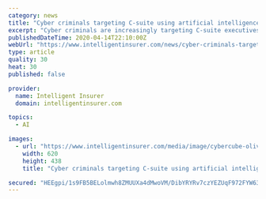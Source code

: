 ```yaml
---
category: news
title: "Cyber criminals targeting C-suite using artificial intelligence amid COVID-19: report"
excerpt: "Cyber criminals are increasingly targeting C-suite executives to extort money from large corporations amid the coronavirus (COVID-19) outbreak that has pushed millions to work from home, according to a new report from cyber analytics provider CyberCube."
publishedDateTime: 2020-04-14T22:10:00Z
webUrl: "https://www.intelligentinsurer.com/news/cyber-criminals-targeting-c-suite-using-artificial-intelligence-amid-covid-19-report-21835"
type: article
quality: 30
heat: 30
published: false

provider:
  name: Intelligent Insurer
  domain: intelligentinsurer.com

topics:
  - AI

images:
  - url: "https://www.intelligentinsurer.com/media/image/cybercube-oliver-brew-headshot-0218.jpg"
    width: 620
    height: 438
    title: "Cyber criminals targeting C-suite using artificial intelligence amid COVID-19: report"

secured: "HEEgpi/1s9FB5BELolmwh8ZMUUXa4dMwoVM/DibYRYRv7czYEZUqF972FYW63g9kp5RI9wad9A3KTmWBgjrKw8kqtIzPRgjTanp9zlZcv8T1TbHTjbKrc2BNa4KSphL9sUTDew/g9RMNnA8+bMx/2oU/3drP88Jtpwrk+1LP3jnyoO5UmHu20KDfU5gFXdESR8e0ydp3fzmr1BBdRd0ELRiW1CKJJNQU16BNXhkOaMDaNckOkC/TMTc6CQApbxZtMFIS4+0lPdJikrbP0Aaj5n44WrT4bQysQqD8Sq2L67mkCk0sMvRpkzmzElnw+WvF;F8dNfy+pPdp9rgSdpwXTvQ=="
---
```


